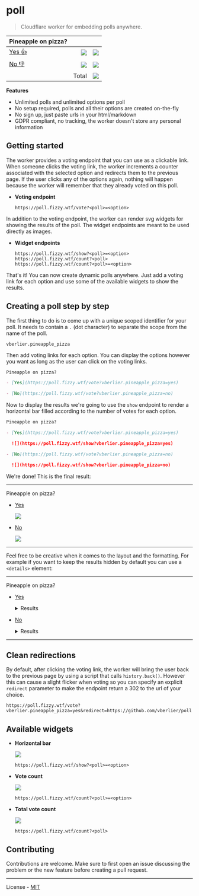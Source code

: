 # poll

> Cloudflare worker for embedding polls anywhere.

| Pineapple on pizza?                                                                                                 |                                                               |                                                                |
| ------------------------------------------------------------------------------------------------------------------- | ------------------------------------------------------------: | -------------------------------------------------------------: |
| [Yes 👍](https://poll.fizzy.wtf/vote?vberlier.pineapple_pizza=yes&redirect=https://github.com/vberlier/poll%23poll) | ![](https://poll.fizzy.wtf/show?vberlier.pineapple_pizza=yes) | ![](https://poll.fizzy.wtf/count?vberlier.pineapple_pizza=yes) |
| [No 👎](https://poll.fizzy.wtf/vote?vberlier.pineapple_pizza=no&redirect=https://github.com/vberlier/poll%23poll)   |  ![](https://poll.fizzy.wtf/show?vberlier.pineapple_pizza=no) |  ![](https://poll.fizzy.wtf/count?vberlier.pineapple_pizza=no) |
|                                                                                                                     |                                                         Total |     ![](https://poll.fizzy.wtf/count?vberlier.pineapple_pizza) |

**Features**

- Unlimited polls and unlimited options per poll
- No setup required, polls and all their options are created on-the-fly
- No sign up, just paste urls in your html/markdown
- GDPR compliant, no tracking, the worker doesn't store any personal information

## Getting started

The worker provides a voting endpoint that you can use as a clickable link. When someone clicks the voting link, the worker increments a counter associated with the selected option and redirects them to the previous page. If the user clicks any of the options again, nothing will happen because the worker will remember that they already voted on this poll.

- **Voting endpoint**

  ```
  https://poll.fizzy.wtf/vote?<poll>=<option>
  ```

In addition to the voting endpoint, the worker can render svg widgets for showing the results of the poll. The widget endpoints are meant to be used directly as images.

- **Widget endpoints**

  ```
  https://poll.fizzy.wtf/show?<poll>=<option>
  https://poll.fizzy.wtf/count?<poll>
  https://poll.fizzy.wtf/count?<poll>=<option>
  ```

That's it! You can now create dynamic polls anywhere. Just add a voting link for each option and use some of the available widgets to show the results.

## Creating a poll step by step

The first thing to do is to come up with a unique scoped identifier for your poll. It needs to contain a `.` (dot character) to separate the scope from the name of the poll.

```
vberlier.pineapple_pizza
```

Then add voting links for each option. You can display the options however you want as long as the user can click on the voting links.

```md
Pineapple on pizza?

- [Yes](https://poll.fizzy.wtf/vote?vberlier.pineapple_pizza=yes)

- [No](https://poll.fizzy.wtf/vote?vberlier.pineapple_pizza=no)
```

Now to display the results we're going to use the `show` endpoint to render a horizontal bar filled according to the number of votes for each option.

```md
Pineapple on pizza?

- [Yes](https://poll.fizzy.wtf/vote?vberlier.pineapple_pizza=yes)

  ![](https://poll.fizzy.wtf/show?vberlier.pineapple_pizza=yes)

- [No](https://poll.fizzy.wtf/vote?vberlier.pineapple_pizza=no)

  ![](https://poll.fizzy.wtf/show?vberlier.pineapple_pizza=no)
```

We're done! This is the final result:

---

Pineapple on pizza?

- [Yes](https://poll.fizzy.wtf/vote?vberlier.pineapple_pizza=yes)

  ![](https://poll.fizzy.wtf/show?vberlier.pineapple_pizza=yes)

- [No](https://poll.fizzy.wtf/vote?vberlier.pineapple_pizza=no)

  ![](https://poll.fizzy.wtf/show?vberlier.pineapple_pizza=no)

---

Feel free to be creative when it comes to the layout and the formatting. For example if you want to keep the results hidden by default you can use a `<details>` element:

---

Pineapple on pizza?

- [Yes](https://poll.fizzy.wtf/vote?vberlier.pineapple_pizza=yes)

  <details>
    <summary>Results</summary>

  ![](https://poll.fizzy.wtf/show?vberlier.pineapple_pizza=yes)

  </details>

- [No](https://poll.fizzy.wtf/vote?vberlier.pineapple_pizza=no)

  <details>
    <summary>Results</summary>

  ![](https://poll.fizzy.wtf/show?vberlier.pineapple_pizza=no)

  </details>

---

## Clean redirections

By default, after clicking the voting link, the worker will bring the user back to the previous page by using a script that calls `history.back()`. However this can cause a slight flicker when voting so you can specify an explicit `redirect` parameter to make the endpoint return a 302 to the url of your choice.

```
https://poll.fizzy.wtf/vote?vberlier.pineapple_pizza=yes&redirect=https://github.com/vberlier/poll
```

## Available widgets

- **Horizontal bar**

  ![](https://poll.fizzy.wtf/show?vberlier.pineapple_pizza=yes)

  ```
  https://poll.fizzy.wtf/show?<poll>=<option>
  ```

- **Vote count**

  ![](https://poll.fizzy.wtf/count?vberlier.pineapple_pizza=yes)

  ```
  https://poll.fizzy.wtf/count?<poll>=<option>
  ```

- **Total vote count**

  ![](https://poll.fizzy.wtf/count?vberlier.pineapple_pizza)

  ```
  https://poll.fizzy.wtf/count?<poll>
  ```

## Contributing

Contributions are welcome. Make sure to first open an issue discussing the problem or the new feature before creating a pull request.

---

License - [MIT](https://github.com/vberlier/poll/blob/main/LICENSE)
